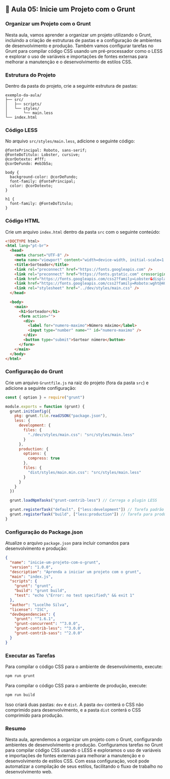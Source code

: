 ## 📝 Aula 05: Inicie um Projeto com o Grunt

### Organizar um Projeto com o Grunt

Nesta aula, vamos aprender a organizar um projeto utilizando o Grunt, incluindo a criação de estruturas de pastas e a configuração de ambientes de desenvolvimento e produção. Também vamos configurar tarefas no Grunt para compilar código CSS usando um pré-processador como o LESS e explorar o uso de variáveis e importações de fontes externas para melhorar a manutenção e o desenvolvimento de estilos CSS.

### Estrutura do Projeto

Dentro da pasta do projeto, crie a seguinte estrutura de pastas:

```
exemplo-da-aula/
├── src/
│   ├── scripts/
│   └── styles/
│       └── main.less
└── index.html
```

### Código LESS

No arquivo `src/styles/main.less`, adicione o seguinte código:

```less
@fontePrincipal: Roboto, sans-serif;
@FonteDoTitulo: Lobster, cursive;
@corDotexto: #fff;
@corDeFundo: #eb3b5a;

body {
  background-color: @corDeFundo;
  font-family: @fontePrincipal;
  color: @corDotexto;
}

h1 {
  font-family: @FonteDoTitulo;
}
```

### Código HTML

Crie um arquivo `index.html` dentro da pasta `src` com o seguinte conteúdo:

```html
<!DOCTYPE html>
<html lang="pt-br">
  <head>
    <meta charset="UTF-8" />
    <meta name="viewport" content="width=device-width, initial-scale=1.0" />
    <title>Sorteador</title>
    <link rel="preconnect" href="https://fonts.googleapis.com" />
    <link rel="preconnect" href="https://fonts.gstatic.com" crossorigin />
    <link href="https://fonts.googleapis.com/css2?family=Lobster&display=swap" rel="stylesheet" />
    <link href="https://fonts.googleapis.com/css2?family=Roboto:wght@400;700&display=swap" rel="stylesheet" />
    <link rel="stylesheet" href="../dev/styles/main.css" />
  </head>

  <body>
    <main>
      <h1>Sorteador</h1>
      <form action="">
        <div>
          <label for="numero-maximo">Número máximo</label>
          <input type="number" name="" id="numero-maximo" />
        </div>
        <button type="submit">Sortear número</button>
      </form>
    </main>
  </body>
</html>
```

### Configuração do Grunt

Crie um arquivo `Gruntfile.js` na raiz do projeto (fora da pasta `src`) e adicione a seguinte configuração:

```javascript
const { option } = require("grunt")

module.exports = function (grunt) {
  grunt.initConfig({
    pkg: grunt.file.readJSON("package.json"),
    less: {
      development: {
        files: {
          "./dev/styles/main.css": "src/styles/main.less"
        }
      },
      production: {
        options: {
          compress: true
        },
        files: {
          "dist/styles/main.min.css": "src/styles/main.less"
        }
      }
    }
  })

  grunt.loadNpmTasks("grunt-contrib-less") // Carrega o plugin LESS

  grunt.registerTask("default", ["less:development"]) // Tarefa padrão para desenvolvimento
  grunt.registerTask("build", ["less:production"]) // Tarefa para produção
}
```

### Configuração do Package.json

Atualize o arquivo `package.json` para incluir comandos para desenvolvimento e produção:

```json
{
  "name": "inicie-um-projeto-com-o-grunt",
  "version": "1.0.0",
  "description": "Aprenda a iniciar um projeto com o grunt",
  "main": "index.js",
  "scripts": {
    "grunt": "grunt",
    "build": "grunt build",
    "test": "echo \"Error: no test specified\" && exit 1"
  },
  "author": "Lucelho Silva",
  "license": "ISC",
  "devDependencies": {
    "grunt": "^1.6.1",
    "grunt-concurrent": "^3.0.0",
    "grunt-contrib-less": "^3.0.0",
    "grunt-contrib-sass": "^2.0.0"
  }
}
```

### Executar as Tarefas

Para compilar o código CSS para o ambiente de desenvolvimento, execute:

```bash
npm run grunt
```

Para compilar o código CSS para o ambiente de produção, execute:

```bash
npm run build
```

Isso criará duas pastas: `dev` e `dist`. A pasta `dev` conterá o CSS não comprimido para desenvolvimento, e a pasta `dist` conterá o CSS comprimido para produção.

### Resumo

Nesta aula, aprendemos a organizar um projeto com o Grunt, configurando ambientes de desenvolvimento e produção. Configuramos tarefas no Grunt para compilar código CSS usando o LESS e exploramos o uso de variáveis e importações de fontes externas para melhorar a manutenção e o desenvolvimento de estilos CSS. Com essa configuração, você pode automatizar a compilação de seus estilos, facilitando o fluxo de trabalho no desenvolvimento web.
